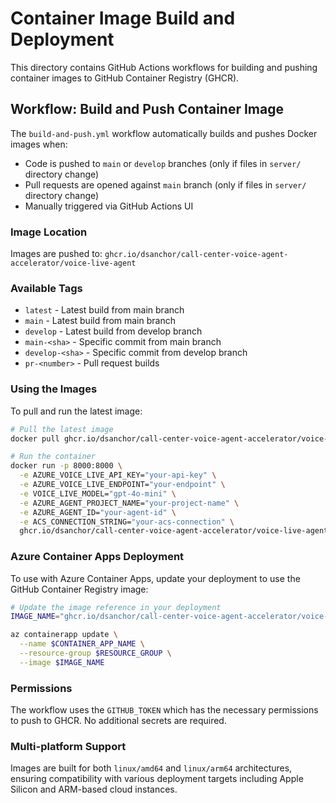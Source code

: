 # Container Image Build and Deployment

This directory contains GitHub Actions workflows for building and pushing container images to GitHub Container Registry (GHCR).

## Workflow: Build and Push Container Image

The `build-and-push.yml` workflow automatically builds and pushes Docker images when:

- Code is pushed to `main` or `develop` branches (only if files in `server/` directory change)
- Pull requests are opened against `main` branch (only if files in `server/` directory change)
- Manually triggered via GitHub Actions UI

### Image Location

Images are pushed to: `ghcr.io/dsanchor/call-center-voice-agent-accelerator/voice-live-agent`

### Available Tags

- `latest` - Latest build from main branch
- `main` - Latest build from main branch
- `develop` - Latest build from develop branch
- `main-<sha>` - Specific commit from main branch
- `develop-<sha>` - Specific commit from develop branch
- `pr-<number>` - Pull request builds

### Using the Images

To pull and run the latest image:

```bash
# Pull the latest image
docker pull ghcr.io/dsanchor/call-center-voice-agent-accelerator/voice-live-agent:latest

# Run the container
docker run -p 8000:8000 \
  -e AZURE_VOICE_LIVE_API_KEY="your-api-key" \
  -e AZURE_VOICE_LIVE_ENDPOINT="your-endpoint" \
  -e VOICE_LIVE_MODEL="gpt-4o-mini" \
  -e AZURE_AGENT_PROJECT_NAME="your-project-name" \
  -e AZURE_AGENT_ID="your-agent-id" \
  -e ACS_CONNECTION_STRING="your-acs-connection" \
  ghcr.io/dsanchor/call-center-voice-agent-accelerator/voice-live-agent:latest
```

### Azure Container Apps Deployment

To use with Azure Container Apps, update your deployment to use the GitHub Container Registry image:

```bash
# Update the image reference in your deployment
IMAGE_NAME="ghcr.io/dsanchor/call-center-voice-agent-accelerator/voice-live-agent:latest"

az containerapp update \
  --name $CONTAINER_APP_NAME \
  --resource-group $RESOURCE_GROUP \
  --image $IMAGE_NAME
```

### Permissions

The workflow uses the `GITHUB_TOKEN` which has the necessary permissions to push to GHCR. No additional secrets are required.

### Multi-platform Support

Images are built for both `linux/amd64` and `linux/arm64` architectures, ensuring compatibility with various deployment targets including Apple Silicon and ARM-based cloud instances.